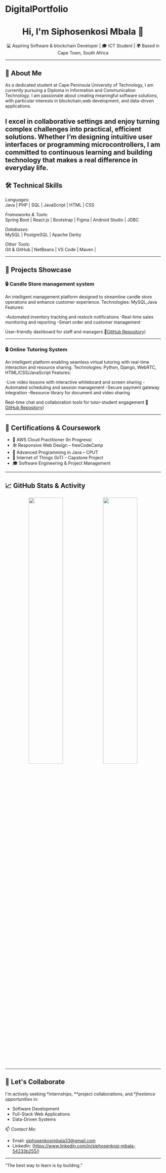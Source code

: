 # DigitalPortfolio
<!-- Profile README.md -->

<h1 align="center">Hi, I'm Siphosenkosi Mbala 👋</h1>
<p align="center">💻 Aspiring Software & blockchain Developer | 🎓 ICT Student | 🌍 Based in Cape Town, South Africa</p>

---

## 📌 About Me

As a dedicated student at Cape Peninsula University of Technology, I am currently pursuing a Diploma in Information and Communication Technology. I am passionate about creating meaningful software solutions, with particular interests in blockchain,web development, and data-driven applications.

I excel in collaborative settings and enjoy turning complex challenges into practical, efficient solutions. Whether I’m designing intuitive user interfaces or programming microcontrollers, I am committed to continuous learning and building technology that makes a real difference in everyday life.
---



## 🛠 Technical Skills

*Languages:*  
Java | PHP | SQL | JavaScript | HTML | CSS

*Frameworks & Tools:*  
Spring Boot | React.js | Bootstrap | Figma | Android Studio | JDBC

*Databases:*  
MySQL | PostgreSQL | Apache Derby

*Other Tools:*  
Git & GitHub | NetBeans | VS Code | Maven | 

---

## 📂 Projects Showcase

### 🔒 Candle Store management system
An intelligent management platform designed to streamline candle store operations and enhance customer experience.
Technologies: MySQL,Java
Features:

-Automated inventory tracking and restock notifications
-Real-time sales monitoring and reporting
-Smart order and customer management

User-friendly dashboard for staff and managers
🔗[GitHub Repository](https://github.com/Siphosenkosi33/CandleStoreManagementSystem))

---

### 🔒 Online Tutoring System
An intelligent platform enabling seamless virtual tutoring with real-time interaction and resource sharing.
Technologies: Python, Django, WebRTC, HTML/CSS/JavaScript
Features:

-Live video lessons with interactive whiteboard and screen sharing
-Automated scheduling and session management
-Secure payment gateway integration
-Resource library for document and video sharing

Real-time chat and collaboration tools for tutor-student engagement
🔗 [GitHub Repository](https://github.com/Siphosenkosi33/onlinetutoring))

---


## 🧾 Certifications & Coursework

- 📘 AWS Cloud Practitioner (In Progress)  
- 🕸 Responsive Web Design – freeCodeCamp  
- 📅 Advanced Programming in Java – CPUT  
- 🧠 Internet of Things (IoT) – Capstone Project  
- 🎓 Software Engineering & Project Management  

---

## 📈 GitHub Stats & Activity

<p align="center">
  <img src="https://github-readme-stats.vercel.app/api?username=Siphosenkosi33&show_icons=true&theme=default" width="47%">
  <img src="https://github-readme-stats.vercel.app/api/top-langs/?username=Siphosenkosi33&layout=compact" width="47%">
</p>




---

## 🤝 Let's Collaborate

I'm actively seeking *internships, **project collaborations, and **freelance opportunities* in:
- Software Development
- Full-Stack Web Applications
- Data-Driven Systems

📫 *Contact Me:*  
- Email: siphosenkosimbala33@gmail.com 
- LinkedIn:   (https://www.linkedin.com/in/siphosenkosi-mbala-54233b255/)


---

“The best way to learn is by building.”
